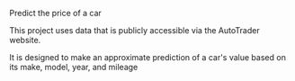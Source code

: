 Predict the price of a car

This project uses data that is publicly accessible via the AutoTrader website.

It is designed to make an approximate prediction of a car's value based on its make, model, year, and mileage
